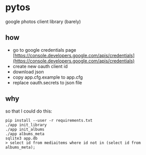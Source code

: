pytos
=====

google photos client library (barely)

how
---

 - go to google credentials page [https://console.developers.google.com/apis/credentials](https://console.developers.google.com/apis/credentials)
 - create new oauth client id
 - download json
 - copy app.cfg.example to app.cfg
 - replace oauth.secrets to json file

why
---

so that I could do this:

```
pip install --user -r requirements.txt 
./app init_library
./app init_albums
./app albums_meta
sqlite3 app.db
> select id from mediaitems where id not in (select id from albums_meta);
```
